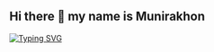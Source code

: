 ## Hi there 👋 my name is Munirakhon

<a href="https://git.io/typing-svg"><img src="https://readme-typing-svg.demolab.com?font=Merriweather&weight=500&pause=1000&color=B213F7&background=FFE9A100&width=435&lines=Aspiring+Junior+Backend+%2F+Dev0ps+Developer" alt="Typing SVG" /></a>

<!--1
**munira82/munira82** is a ✨ _special_ ✨ repository because its `README.md` (this file) appears on your GitHub profile.

Here are some ideas to get you started:

- 🔭 I’m currently working on ...
- 🌱 I’m currently learning ...
- 👯 I’m looking to collaborate on ...
- 🤔 I’m looking for help with ...
- 💬 Ask me about ...
- 📫 How to reach me: ...
- 😄 Pronouns: ...
- ⚡ Fun fact: ...
-->
